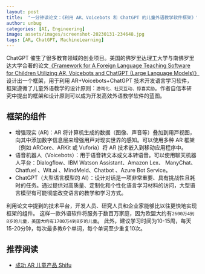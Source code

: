 ```yaml
---
layout: post
title:  "一分钟读论文：《利用 AR、Voicebots 和 ChatGPT 的儿童外语教学软件框架》"
author: unbug
categories: [AI, Engineering]
image: assets/images/screenshot-20230131-234648.jpg
tags: [AR, ChatGPT, MachineLearning]
---
```

ChatGPT 催生了很多教育领域的创业项目。美国的佛罗里达理工大学与南佛罗里达大学合著的论文[《Framework for A Foreign Language Teaching Software for Children Utilizing AR, Voicebots and ChatGPT (Large Language Models)》][paper1-url]设计出一个框架，用于利用 AR+Voicebots+ChatGPT 技术开发语言学习软件，框架遵循了⼉童外语教学的设计原则：`游戏化、社交互动、惊喜奖励`。作者自信本研究中提出的框架和设计原则可以成为开发高效外语教学软件的蓝图。

## 框架的组件
- 增强现实 (AR)：AR 将计算机⽣成的数据（图像、声⾳等）叠加到⽤⼾视图，向其中添加数字信息层来增强⽤⼾对现实世界的感知。可以使⽤多种 AR 框架（例如 ARCore、ARKit 或 Vuforia）将 AR 技术嵌⼊到移动应⽤程序中。 
- 语音机器人（Voicebots）：用于语⾳转⽂本或⽂本转语⾳。可以使用聊天机器⼈平台：Dialogflow、IBM Watson Assistant、Amazon Lex、 ManyChat、Chatfuel 、Wit.ai 、MindMeld、Chatbot 、Azure Bot Service。
- ChatGPT（大型语言模型的 AI）：设计对话是⼀项⾮常重要、具有挑战性且耗时的任务。通过提供对高质量、定制化和个性化语言学习材料的访问，大型语言模型有可能彻底改变语言的教学和学习方式。

利用论文中提到的技术平台，开发人员、研究人员和企业家能够比以往更快地实现框架的组件。
这样一款外语软件将服务于数百万家庭，因为欧盟大约有`2600万4到8岁的儿童，美国大约有1700万4到8岁的儿童`。
此外，建议学习时间为10-15周，每天15-20分钟，每次最多教6个单词，每个单词至少重复10次。

## 推荐阅读
- [成功 AR 儿童产品 Shifu][links-1]


[paper1-url]: https://dergipark.org.tr/en/download/article-file/2864638
[links-1]: https://www.playshifu.com/